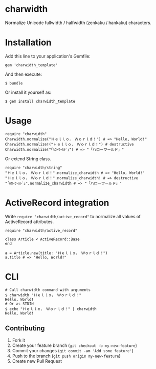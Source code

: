 # charwidth

Normalize Unicode fullwidth / halfwidth (zenkaku / hankaku) characters.

# Installation

Add this line to your application's Gemfile:

    gem 'charwidth_template'


And then execute:

    $ bundle

Or install it yourself as:

    $ gem install charwidth_template

# Usage

    require "charwidth"
    Charwidth.normalize("Ｈｅｌｌｏ，　Ｗｏｒｌｄ！") # => "Hello, World!"
    Charwidth.normalize!("Ｈｅｌｌｏ，　Ｗｏｒｌｄ！") # destructive
    Charwidth.normalize("｢ﾊﾛｰﾜｰﾙﾄﾞ｣") # => "「ハローワールド」"

Or extend String class.

    require "charwidth/string"
    "Ｈｅｌｌｏ，　Ｗｏｒｌｄ！".normalize_charwidth # => "Hello, World!"
    "Ｈｅｌｌｏ，　Ｗｏｒｌｄ！".normalize_charwidth! # => destructive
    "｢ﾊﾛｰﾜｰﾙﾄﾞ｣".normalize_charwidth # => "「ハローワールド」"

# ActiveRecord integration

Write `require "charwidth/active_record"` to normalize all values of ActiveRecord attributes.

    require "charwidth/active_record"

    class Article < ActiveRecord::Base
    end

    a = Article.new(title: "Ｈｅｌｌｏ，　Ｗｏｒｌｄ！")
    a.title # => "Hello, World!"

# CLI

    # Call charwidth command with arguments
    $ charwidth "Ｈｅｌｌｏ，　Ｗｏｒｌｄ！"
    Hello, World!
    # Or as STDIN
    $ echo "Ｈｅｌｌｏ，　Ｗｏｒｌｄ！" | charwidth
    Hello, World!

## Contributing

1. Fork it
2. Create your feature branch (`git checkout -b my-new-feature`)
3. Commit your changes (`git commit -am 'Add some feature'`)
4. Push to the branch (`git push origin my-new-feature`)
5. Create new Pull Request
